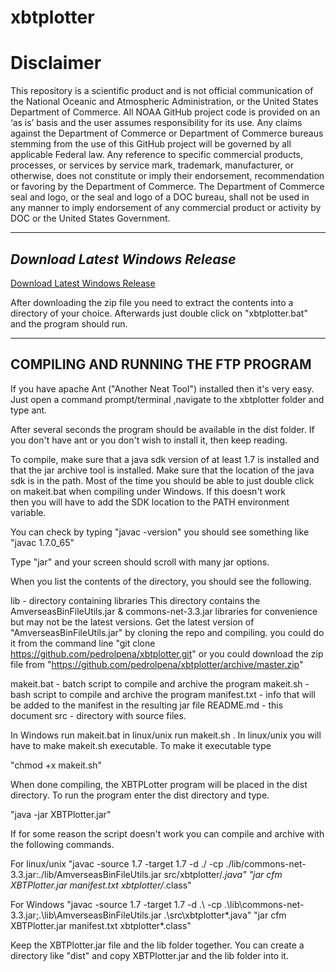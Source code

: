 # xbtplotter

Disclaimer
==========
This repository is a scientific product and is not official communication of the National Oceanic and
Atmospheric Administration, or the United States Department of Commerce. All NOAA GitHub project code is
provided on an ‘as is’ basis and the user assumes responsibility for its use. Any claims against the Department of
Commerce or Department of Commerce bureaus stemming from the use of this GitHub project will be governed
by all applicable Federal law. Any reference to specific commercial products, processes, or services by service
mark, trademark, manufacturer, or otherwise, does not constitute or imply their endorsement, recommendation or
favoring by the Department of Commerce. The Department of Commerce seal and logo, or the seal and logo of a
DOC bureau, shall not be used in any manner to imply endorsement of any commercial product or activity by
DOC or the United States Government.



-----------------------------------------
*****Download Latest Windows Release*****
-----------------------------------------

[Download Latest Windows Release](https://github.com/pedrolpena/xbtplotter/releases/latest)

After downloading the zip file you need to extract the contents into a directory of your choice. Afterwards just double click on "xbtplotter.bat" and the program should run.




-----------------------------------------
**COMPILING AND RUNNING THE FTP PROGRAM**
-----------------------------------------

If you have apache Ant ("Another Neat Tool") installed then it's very easy.
Just open a command prompt/terminal ,navigate to the xbtplotter folder 
and type ant.

After several seconds the program should be available in the dist folder.
If you don't have ant or you don't wish to install it, then keep reading.

To compile, make sure that a java sdk version of at least 1.7 is installed
and that the jar archive tool is installed. Make sure that the location
of the java sdk is in the path. Most of the time you should be able to just 
double click on makeit.bat when compiling under Windows. If this doesn't work  
then you will have to add the SDK location to the PATH environment variable.

You can check by typing "javac -version"
you should see something like "javac 1.7.0_65"

Type "jar" and your screen should scroll with many jar options.

When you list the contents of the directory, you should see the following.

lib             - directory containing libraries
                  This directory contains the AmverseasBinFileUtils.jar & commons-net-3.3.jar
                  libraries for convenience but may not be the latest versions. Get the latest
                  version of "AmverseasBinFileUtils.jar" by cloning the repo and compiling.
                  you could do it from the command line
                  "git clone https://github.com/pedrolpena/xbtplotter.git"
                  or you could download the zip file from 
                  "https://github.com/pedrolpena/xbtplotter/archive/master.zip"
                  
makeit.bat      - batch script to compile and archive the program 
makeit.sh       - bash  script to compile and archive the program 
manifest.txt    - info that will be added to the manifest in the resulting jar file
README.md      - this document
src             - directory with source files.


In Windows run makeit.bat in linux/unix run makeit.sh .
In linux/unix you will have to make makeit.sh executable.
To make it executable type

"chmod +x makeit.sh"

When done compiling, the XBTPLotter program will be placed in the dist directory.
To run the program enter the dist directory and type.

"java -jar XBTPlotter.jar"

If for some reason the script doesn't work you can compile and archive with the following commands.

For linux/unix
"javac -source 1.7 -target 1.7 -d ./ -cp ./lib/commons-net-3.3.jar:./lib/AmverseasBinFileUtils.jar src/xbtplotter/*.java"
"jar cfm XBTPlotter.jar manifest.txt xbtplotter/*.class"


For Windows
"javac -source 1.7 -target 1.7 -d .\ -cp .\lib\commons-net-3.3.jar;.\lib\AmverseasBinFileUtils.jar .\src\xbtplotter\*.java"
"jar cfm XBTPlotter.jar manifest.txt xbtplotter\*.class"

Keep the XBTPlotter.jar file and the lib folder together.
You can create a directory like "dist" and copy XBTPlotter.jar and the lib folder into it.

